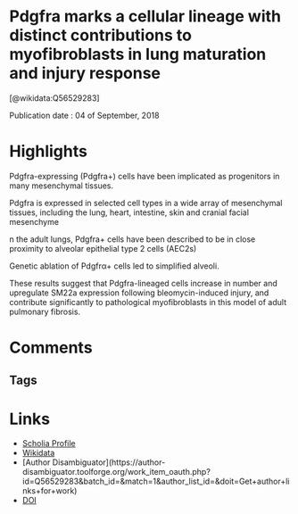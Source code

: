
Pdgfra marks a cellular lineage with distinct contributions to myofibroblasts in lung maturation and injury response
=============================================================================================================
  
  [@wikidata:Q56529283]  
  
Publication date : 04 of September, 2018  

# Highlights


Pdgfra-expressing (Pdgfra+) cells have been implicated as progenitors in many mesenchymal tissues.

 Pdgfra is expressed in selected cell types in a wide array of mesenchymal tissues, including the lung, heart, intestine, skin and cranial facial mesenchyme

 n the adult lungs, Pdgfra+ cells have been described to be in close proximity to alveolar epithelial type 2 cells (AEC2s)

Genetic ablation of Pdgfrα+ cells led to simplified alveoli.

 These results suggest that Pdgfra-lineaged cells increase in number and upregulate SM22a expression following bleomycin-induced injury, and contribute significantly to pathological myofibroblasts in this model of adult pulmonary fibrosis.

 
# Comments

## Tags

# Links
  
 * [Scholia Profile](https://scholia.toolforge.org/work/Q56529283)  
 * [Wikidata](https://www.wikidata.org/wiki/Q56529283)  
 * [Author Disambiguator](https://author-
disambiguator.toolforge.org/work_item_oauth.php?id=Q56529283&batch_id=&match=1&author_list_id=&doit=Get+author+links+for+work)  
 * [DOI](https://doi.org/10.7554/ELIFE.36865)  
